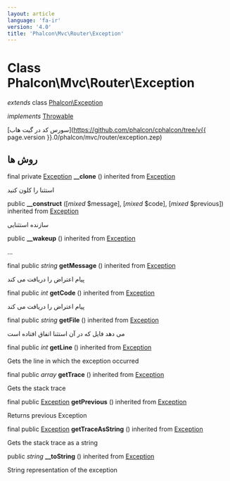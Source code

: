 ```yaml
---
layout: article
language: 'fa-ir'
version: '4.0'
title: 'Phalcon\Mvc\Router\Exception'
---
```

# Class **Phalcon\Mvc\Router\Exception**

*extends* class [Phalcon\Exception](Phalcon_Exception)

*implements* [Throwable](https://php.net/manual/en/class.throwable.php)

[سورس کد در گیت هاب](https://github.com/phalcon/cphalcon/tree/v{{ page.version }}.0/phalcon/mvc/router/exception.zep)

## روش ها

final private [Exception](https://php.net/manual/en/class.exception.php) **__clone** () inherited from [Exception](https://php.net/manual/en/class.exception.php)

استثنا را کلون کنید

public **__construct** ([*mixed* $message], [*mixed* $code], [*mixed* $previous]) inherited from [Exception](https://php.net/manual/en/class.exception.php)

سازنده استثنایی

public **__wakeup** () inherited from [Exception](https://php.net/manual/en/class.exception.php)

...

final public *string* **getMessage** () inherited from [Exception](https://php.net/manual/en/class.exception.php)

پیام اعتراض را دریافت می کند

final public *int* **getCode** () inherited from [Exception](https://php.net/manual/en/class.exception.php)

پیام اعتراض را دریافت می کند

final public *string* **getFile** () inherited from [Exception](https://php.net/manual/en/class.exception.php)

می دهد فایل که در آن استثنا اتفاق افتاده است

final public *int* **getLine** () inherited from [Exception](https://php.net/manual/en/class.exception.php)

Gets the line in which the exception occurred

final public *array* **getTrace** () inherited from [Exception](https://php.net/manual/en/class.exception.php)

Gets the stack trace

final public [Exception](https://php.net/manual/en/class.exception.php) **getPrevious** () inherited from [Exception](https://php.net/manual/en/class.exception.php)

Returns previous Exception

final public [Exception](https://php.net/manual/en/class.exception.php) **getTraceAsString** () inherited from [Exception](https://php.net/manual/en/class.exception.php)

Gets the stack trace as a string

public *string* **__toString** () inherited from [Exception](https://php.net/manual/en/class.exception.php)

String representation of the exception